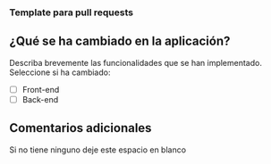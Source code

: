 ### Template para pull requests

## ¿Qué se ha cambiado en la aplicación?

Describa brevemente las funcionalidades que se han implementado.
Seleccione si ha cambiado:

- [ ] Front-end
- [ ] Back-end

## Comentarios adicionales

Si no tiene ninguno deje este espacio en blanco

